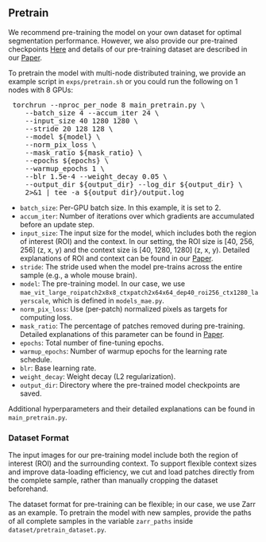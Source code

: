 ## Pretrain
We recommend pre-training the model on your own dataset for optimal segmentation performance. However, we also provide our pre-trained checkpoints [Here](https://example.com) and details of our pre-training dataset are described in our [Paper](https://example.com). 

To pretrain the model with multi-node distributed training, we provide an example script in `exps/pretrain.sh` or you could run the following on 1 nodes with 8 GPUs:

<pre> torchrun --nproc_per_node 8 main_pretrain.py \
    --batch_size 4 --accum_iter 24 \
    --input_size 40 1280 1280 \
    --stride 20 128 128 \
    --model ${model} \
    --norm_pix_loss \
    --mask_ratio ${mask_ratio} \
    --epochs ${epochs} \
    --warmup_epochs 1 \
    --blr 1.5e-4 --weight_decay 0.05 \
    --output_dir ${output_dir} --log_dir ${output_dir} \
    2>&1 | tee -a ${output_dir}/output.log
</pre>
- `batch_size`: Per-GPU batch size. In this example, it is set to 2.
- `accum_iter`: Number of iterations over which gradients are accumulated before an update step.
- `input_size`: The input size for the model, which includes both the region of interest (ROI) and the context. In our setting, the ROI size is [40, 256, 256] (z, x, y) and the context size is [40, 1280, 1280] (z, x, y). Detailed explanations of ROI and context can be found in our [Paper](https://example.com). 
- `stride`: The stride used when the model pre-trains across the entire sample (e.g., a whole mouse brain).
- `model`: The pre-training model. In our case, we use `mae_vit_large_roipatch2x8x8_ctxpatch2x64x64_dep40_roi256_ctx1280_layerscale`, which is defined in `models_mae.py`. 
- `norm_pix_loss`: Use (per-patch) normalized pixels as targets for computing loss.
- `mask_ratio`: The percentage of patches removed during pre-training. Detailed explanations of this parameter can be found in [Paper](https://example.com).
- `epochs`: Total number of fine-tuning epochs.
- `warmup_epochs`: Number of warmup epochs for the learning rate schedule.
- `blr`: Base learning rate.
- `weight_decay`: Weight decay (L2 regularization).
- `output_dir`: Directory where the pre-trained model checkpoints are saved.

Additional hyperparameters and their detailed explanations can be found in `main_pretrain.py`.

### Dataset Format
The input images for our pre-training model include both the region of interest (ROI) and the surrounding context. To support flexible context sizes and improve data-loading efficiency, we cut and load patches directly from the complete sample, rather than manually cropping the dataset beforehand.

The dataset format for pre-training can be flexible; in our case, we use Zarr as an example. To pretrain the model with new samples, provide the paths of all complete samples in the variable `zarr_paths` inside `dataset/pretrain_dataset.py`.

